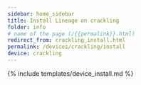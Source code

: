 ```yaml
---
sidebar: home_sidebar
title: Install Lineage on crackling
folder: info
# name of the page (/{{permalink}}.html)
redirect_from: crackling_install.html
permalink: /devices/crackling/install
device: crackling
---
```

{% include templates/device_install.md %}
